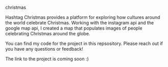 christmas 

Hashtag Christmas provides a platform for exploring how cultures around the world celebrate Christmas. Working with the instagram api and the google map api, I created a map that populates images of people celebrating Christmas around the globe.

You can find my code for the project in this repsository. Please reach out if you have any questions or feedback! 

The link to the project is coming soon :)
